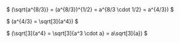 $ (\sqrt{a^{8/3}} = (a^{8/3})^{1/2} = a^{8/3 \cdot 1/2} = a^{4/3}) $ 

 $ (a^{4/3} = \sqrt[3]{a^4}) $ 

 $ (\sqrt[3]{a^4} = \sqrt[3]{a^3 \cdot a} = a\sqrt[3]{a}) $ 

 


